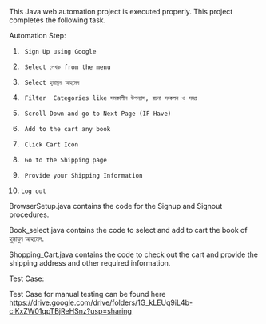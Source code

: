 This Java web automation project is executed properly. This project completes the following task.

Automation Step:
1.      Sign Up using Google
2.      Select লেখক from the menu
3.      Select হুমায়ুন আহমেদ
4.      Filter  Categories like সমকালীন উপন্যাস, রচনা সংকলন ও সমগ্র
5.      Scroll Down and go to Next Page (IF Have)
6.      Add to the cart any book
7.      Click Cart Icon
8.      Go to the Shipping page
9.      Provide your Shipping Information
10.     Log out

BrowserSetup.java contains the code for the Signup and Signout procedures.

Book_select.java contains the code to select and add to cart the book of হুমায়ুন আহমেদ.

Shopping_Cart.java contains the code to check out the cart and provide the shipping address and other required information.


Test Case:

Test Case for manual testing can be found here
https://drive.google.com/drive/folders/1G_kLEUq9iL4b-clKxZW01qpTBjReHSnz?usp=sharing




